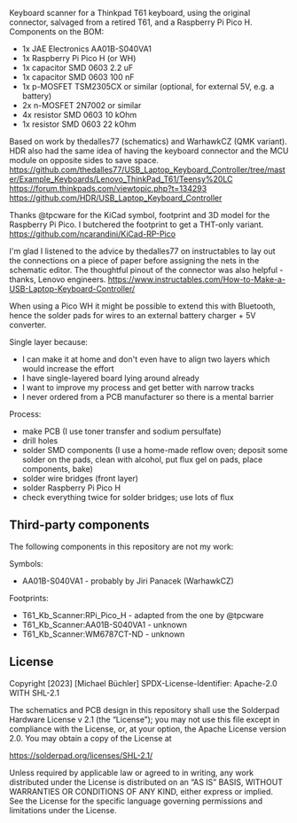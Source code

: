 Keyboard scanner for a Thinkpad T61 keyboard, using the original connector,
salvaged from a retired T61, and a Raspberry Pi Pico H. Components on the BOM:

* 1x JAE Electronics AA01B-S040VA1
* 1x Raspberry Pi Pico H (or WH)
* 1x capacitor SMD 0603 2.2 uF
* 1x capacitor SMD 0603 100 nF
* 1x p-MOSFET TSM2305CX or similar (optional, for external 5V, e.g. a battery)
* 2x n-MOSFET 2N7002 or similar
* 4x resistor SMD 0603 10 kOhm
* 1x resistor SMD 0603 22 kOhm

Based on work by thedalles77 (schematics) and WarhawkCZ (QMK variant). HDR also
had the same idea of having the keyboard connector and the MCU module on
opposite sides to save space.
https://github.com/thedalles77/USB_Laptop_Keyboard_Controller/tree/master/Example_Keyboards/Lenovo_ThinkPad_T61/Teensy%20LC
https://forum.thinkpads.com/viewtopic.php?t=134293
https://github.com/HDR/USB_Laptop_Keyboard_Controller

Thanks @tpcware for the KiCad symbol, footprint and 3D model for the Raspberry
Pi Pico. I butchered the footprint to get a THT-only variant.
https://github.com/ncarandini/KiCad-RP-Pico

I'm glad I listened to the advice by thedalles77 on instructables to lay out
the connections on a piece of paper before assigning the nets in the schematic
editor. The thoughtful pinout of the connector was also helpful - thanks,
Lenovo engineers.
https://www.instructables.com/How-to-Make-a-USB-Laptop-Keyboard-Controller/

When using a Pico WH it might be possible to extend this with Bluetooth, hence
the solder pads for wires to an external battery charger + 5V converter.

Single layer because:

* I can make it at home and don't even have to align two layers which would
  increase the effort
* I have single-layered board lying around already
* I want to improve my process and get better with narrow tracks
* I never ordered from a PCB manufacturer so there is a mental barrier

Process:

* make PCB (I use toner transfer and sodium persulfate)
* drill holes
* solder SMD components (I use a home-made reflow oven; deposit some solder on
  the pads, clean with alcohol, put flux gel on pads, place components, bake)
* solder wire bridges (front layer)
* solder Raspberry Pi Pico H
* check everything twice for solder bridges; use lots of flux

## Third-party components

The following components in this repository are not my work:

Symbols:

* AA01B-S040VA1 - probably by Jiri Panacek (WarhawkCZ)

Footprints:

* T61_Kb_Scanner:RPi_Pico_H - adapted from the one by @tpcware
* T61_Kb_Scanner:AA01B-S040VA1 - unknown
* T61_Kb_Scanner:WM6787CT-ND - unknown

## License

Copyright [2023] [Michael Büchler]
SPDX-License-Identifier: Apache-2.0 WITH SHL-2.1

The schematics and PCB design in this repository shall use the Solderpad Hardware License v 2.1 (the “License”); you may not use this file except in compliance with the License, or, at your option, the Apache License version 2.0. You may obtain a copy of the License at

https://solderpad.org/licenses/SHL-2.1/

Unless required by applicable law or agreed to in writing, any work distributed under the License is distributed on an “AS IS” BASIS, WITHOUT WARRANTIES OR CONDITIONS OF ANY KIND, either express or implied. See the License for the specific language governing permissions and limitations under the License.

